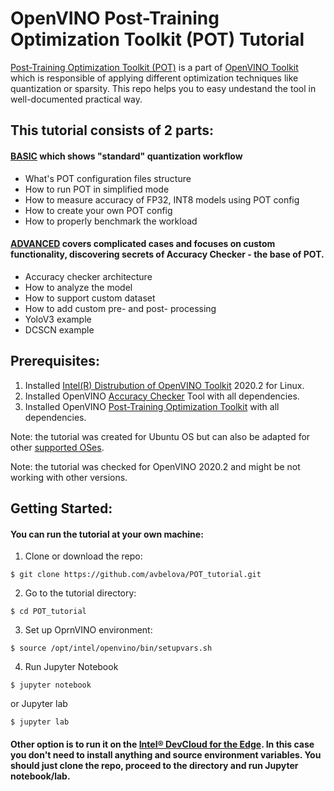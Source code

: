 # OpenVINO Post-Training Optimization Toolkit (POT) Tutorial

[Post-Training Optimization Toolkit (POT)](https://docs.openvinotoolkit.org/latest/_README.html) is a part of [OpenVINO Toolkit](https://docs.openvinotoolkit.org/) which is responsible of applying different optimization techniques like quantization or sparsity. This repo helps you to easy undestand the tool in well-documented practical way.

## This tutorial consists of 2 parts:

#### [BASIC](https://github.com/avbelova/POT_tutorial/blob/master/POT_tutorial_BASICS.ipynb) which shows "standard" quantization workflow
* What's POT configuration files structure
* How to run POT in simplified mode
* How to measure accuracy of FP32, INT8 models using POT config
* How to create your own POT config
* How to properly benchmark the workload

#### [ADVANCED](https://github.com/avbelova/POT_tutorial/blob/master/POT_tutorial_ADVANCED.ipynb) covers complicated cases and focuses on custom functionality, discovering secrets of Accuracy Checker - the base of POT.
* Accuracy checker architecture
* How to analyze the model
* How to support custom dataset 
* How to add custom pre- and post- processing
* YoloV3 example
* DCSCN example

## Prerequisites:
1. Installed [Intel(R) Distrubution of OpenVINO Toolkit](https://software.intel.com/content/www/us/en/develop/tools/openvino-toolkit.html) 2020.2 for Linux.
2. Installed OpenVINO [Accuracy Checker](https://docs.openvinotoolkit.org/latest/_tools_accuracy_checker_README.html) Tool with all dependencies.
3. Installed OpenVINO [Post-Training Optimization Toolkit](https://docs.openvinotoolkit.org/latest/_README.html) with all dependencies.

Note: the tutorial was created for Ubuntu OS but can also be adapted for other [supported OSes](https://software.intel.com/content/www/us/en/develop/tools/openvino-toolkit/system-requirements.html).

Note: the tutorial was checked for OpenVINO 2020.2 and might be not working with other versions.

## Getting Started:
#### You can run the tutorial at your own machine:
1. Clone or download the repo:

`$ git clone https://github.com/avbelova/POT_tutorial.git`

2. Go to the tutorial directory:

`$ cd POT_tutorial`

3. Set up OprnVINO environment:

`$ source /opt/intel/openvino/bin/setupvars.sh`

4. Run Jupyter Notebook

`$ jupyter notebook`

   or Jupyter lab

`$ jupyter lab`

#### Other option is to run it on the [Intel® DevCloud for the Edge](https://devcloud.intel.com/edge/). In this case you don't need to install anything and source environment variables. You should just clone the repo, proceed to the directory and run Jupyter notebook/lab.

